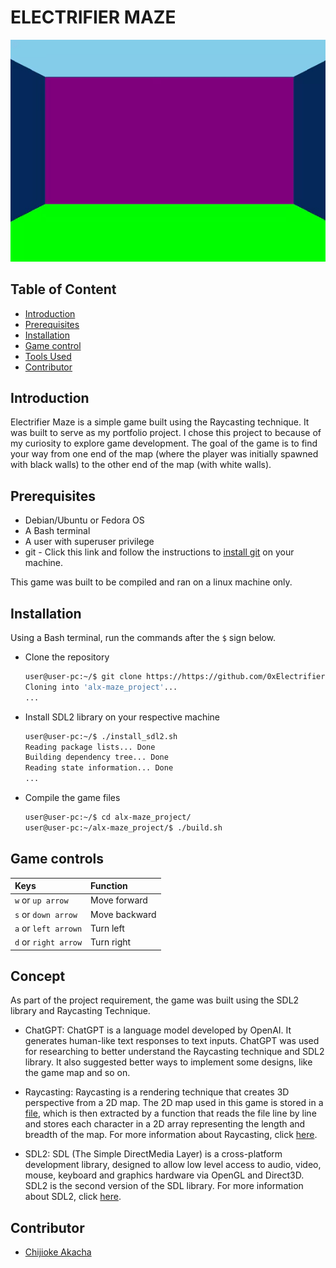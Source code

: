 # ELECTRIFIER MAZE

![gif cut from game](/pics/readme_gif.gif)

## Table of Content
- [Introduction](#introduction)
- [Prerequisites](#prerequisites)
- [Installation](#concept)
- [Game control](game-controls)
- [Tools Used](#tools-used)
- [Contributor](#contributor)


## Introduction
Electrifier Maze is a simple game built using the Raycasting technique. It was built to serve as my portfolio project. I chose this project to because of my curiosity to explore game development. The goal of the game is to find your way from one end of the map (where the player was initially spawned with black walls) to the other end of the map (with white walls).

## Prerequisites
- Debian/Ubuntu or Fedora OS
- A Bash terminal
- A user with superuser privilege
- git - Click this link and follow the instructions to [install git](https://github.com/git-guides/install-git#install-git-on-linux) on your machine.

This game was built to be compiled and ran on a linux machine only.


## Installation
Using a Bash terminal, run the commands after the `$` sign below.
- Clone the repository

	```bash
	user@user-pc:~/$ git clone https://https://github.com/0xElectrifier/alx-maze_project
	Cloning into 'alx-maze_project'...
	...
	```

- Install SDL2 library on your respective machine

	```bash
	user@user-pc:~/$ ./install_sdl2.sh
	Reading package lists... Done
	Building dependency tree... Done
	Reading state information... Done
	...
	```

- Compile the game files

	```bash
	user@user-pc:~/$ cd alx-maze_project/
	user@user-pc:~/alx-maze_project/$ ./build.sh
	```


## Game controls
| Keys			| Function	|
|  :-------		| :---------	|
| `w` or `up arrow`	| Move forward  |
| `s` or `down arrow`	| Move backward |
| `a` or `left arrown`	| Turn left	|
| `d` or `right arrow`	| Turn right	|


## Concept
As part of the project requirement, the game was built using the SDL2 library and Raycasting Technique.
- ChatGPT: ChatGPT is a language model developed by OpenAI. It generates human-like text responses to text inputs.
	ChatGPT was used for researching to better understand the Raycasting technique and SDL2 library.
	It also suggested better ways to implement some designs, like the game map and so on.

- Raycasting: Raycasting is a rendering technique that creates 3D perspective from a 2D map. The 2D map used in this game is stored in a [file](/map/map1.txt), which is then extracted by a function that reads the file line by line and stores each character in a 2D array representing the length and breadth of the map. For more information about Raycasting, click [here](https://permadi.com/1996/05/ray-casting-tutorial-table-of-contents/).

- SDL2: SDL (The Simple DirectMedia Layer) is a cross-platform development library, designed to allow low level access to audio, video, mouse, keyboard and graphics hardware via OpenGL and Direct3D. SDL2 is the second version of the SDL library. For more information about SDL2, click [here](https://lazyfoo.net/tutorials/SDL/index.php).

## Contributor
- [Chijioke Akacha](https://www.linkedin.com/in/chijioke-akacha/)
